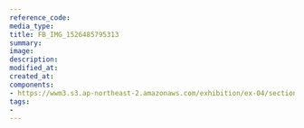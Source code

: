 ```yaml
---
reference_code:
media_type:
title: FB_IMG_1526485795313
summary:
image:
description:
modified_at:
created_at:
components:
- https://wwm3.s3.ap-northeast-2.amazonaws.com/exhibition/ex-04/section-03/박물관/FB_IMG_1526485795313.jpg
tags:
-
---
```

